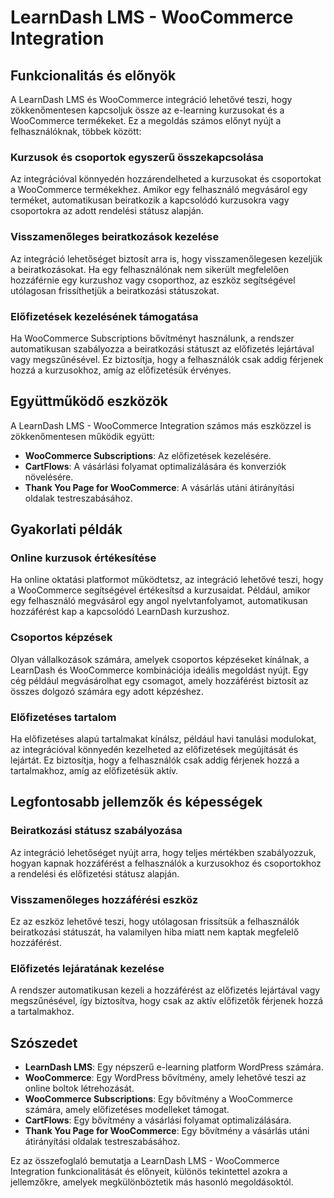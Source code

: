 # LearnDash LMS - WooCommerce Integration

## Funkcionalitás és előnyök

A LearnDash LMS és WooCommerce integráció lehetővé teszi, hogy zökkenőmentesen kapcsoljuk össze az e-learning kurzusokat és a WooCommerce termékeket. Ez a megoldás számos előnyt nyújt a felhasználóknak, többek között:

### Kurzusok és csoportok egyszerű összekapcsolása

Az integrációval könnyedén hozzárendelheted a kurzusokat és csoportokat a WooCommerce termékekhez. Amikor egy felhasználó megvásárol egy terméket, automatikusan beiratkozik a kapcsolódó kurzusokra vagy csoportokra az adott rendelési státusz alapján.

### Visszamenőleges beiratkozások kezelése

Az integráció lehetőséget biztosít arra is, hogy visszamenőlegesen kezeljük a beiratkozásokat. Ha egy felhasználónak nem sikerült megfelelően hozzáférnie egy kurzushoz vagy csoporthoz, az eszköz segítségével utólagosan frissíthetjük a beiratkozási státuszokat.

### Előfizetések kezelésének támogatása

Ha WooCommerce Subscriptions bővítményt használunk, a rendszer automatikusan szabályozza a beiratkozási státuszt az előfizetés lejártával vagy megszűnésével. Ez biztosítja, hogy a felhasználók csak addig férjenek hozzá a kurzusokhoz, amíg az előfizetésük érvényes.

## Együttműködő eszközök

A LearnDash LMS - WooCommerce Integration számos más eszközzel is zökkenőmentesen működik együtt:

- **WooCommerce Subscriptions**: Az előfizetések kezelésére.
- **CartFlows**: A vásárlási folyamat optimalizálására és konverziók növelésére.
- **Thank You Page for WooCommerce**: A vásárlás utáni átirányítási oldalak testreszabásához.

## Gyakorlati példák

### Online kurzusok értékesítése

Ha online oktatási platformot működtetsz, az integráció lehetővé teszi, hogy a WooCommerce segítségével értékesítsd a kurzusaidat. Például, amikor egy felhasználó megvásárol egy angol nyelvtanfolyamot, automatikusan hozzáférést kap a kapcsolódó LearnDash kurzushoz.

### Csoportos képzések

Olyan vállalkozások számára, amelyek csoportos képzéseket kínálnak, a LearnDash és WooCommerce kombinációja ideális megoldást nyújt. Egy cég például megvásárolhat egy csomagot, amely hozzáférést biztosít az összes dolgozó számára egy adott képzéshez.

### Előfizetéses tartalom

Ha előfizetéses alapú tartalmakat kínálsz, például havi tanulási modulokat, az integrációval könnyedén kezelheted az előfizetések megújítását és lejártát. Ez biztosítja, hogy a felhasználók csak addig férjenek hozzá a tartalmakhoz, amíg az előfizetésük aktív.

## Legfontosabb jellemzők és képességek

### Beiratkozási státusz szabályozása

Az integráció lehetőséget nyújt arra, hogy teljes mértékben szabályozzuk, hogyan kapnak hozzáférést a felhasználók a kurzusokhoz és csoportokhoz a rendelési és előfizetési státusz alapján.

### Visszamenőleges hozzáférési eszköz

Ez az eszköz lehetővé teszi, hogy utólagosan frissítsük a felhasználók beiratkozási státuszát, ha valamilyen hiba miatt nem kaptak megfelelő hozzáférést.

### Előfizetés lejáratának kezelése

A rendszer automatikusan kezeli a hozzáférést az előfizetés lejártával vagy megszűnésével, így biztosítva, hogy csak az aktív előfizetők férjenek hozzá a tartalmakhoz.

## Szószedet

- **LearnDash LMS**: Egy népszerű e-learning platform WordPress számára.
- **WooCommerce**: Egy WordPress bővítmény, amely lehetővé teszi az online boltok létrehozását.
- **WooCommerce Subscriptions**: Egy bővítmény a WooCommerce számára, amely előfizetéses modelleket támogat.
- **CartFlows**: Egy bővítmény a vásárlási folyamat optimalizálására.
- **Thank You Page for WooCommerce**: Egy bővítmény a vásárlás utáni átirányítási oldalak testreszabásához.

Ez az összefoglaló bemutatja a LearnDash LMS - WooCommerce Integration funkcionalitását és előnyeit, különös tekintettel azokra a jellemzőkre, amelyek megkülönböztetik más hasonló megoldásoktól.